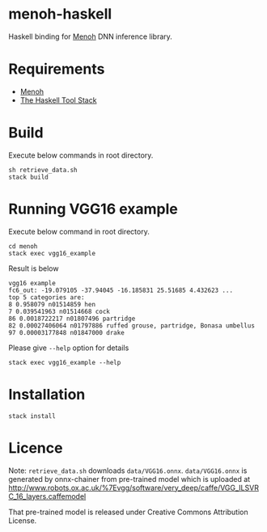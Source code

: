 # menoh-haskell

Haskell binding for [Menoh](https://github.com/pfnet-research/menoh/) DNN inference library.

# Requirements

- [Menoh](https://github.com/pfnet-research/menoh/)
- [The Haskell Tool Stack](https://www.haskellstack.org/)

# Build

Execute below commands in root directory.

```
sh retrieve_data.sh
stack build
```

# Running VGG16 example

Execute below command in root directory.

```
cd menoh
stack exec vgg16_example
```

Result is below

```
vgg16 example
fc6_out: -19.079105 -37.94045 -16.185831 25.51685 4.432623 ...
top 5 categories are:
8 0.958079 n01514859 hen
7 0.039541963 n01514668 cock
86 0.0018722217 n01807496 partridge
82 0.00027406064 n01797886 ruffed grouse, partridge, Bonasa umbellus
97 0.00003177848 n01847000 drake
```

Please give `--help` option for details

```
stack exec vgg16_example --help
```

# Installation

```
stack install
```

# Licence

Note: `retrieve_data.sh` downloads `data/VGG16.onnx`. `data/VGG16.onnx` is generated by onnx-chainer from pre-trained model which is uploaded
at http://www.robots.ox.ac.uk/%7Evgg/software/very_deep/caffe/VGG_ILSVRC_16_layers.caffemodel

That pre-trained model is released under Creative Commons Attribution License.
